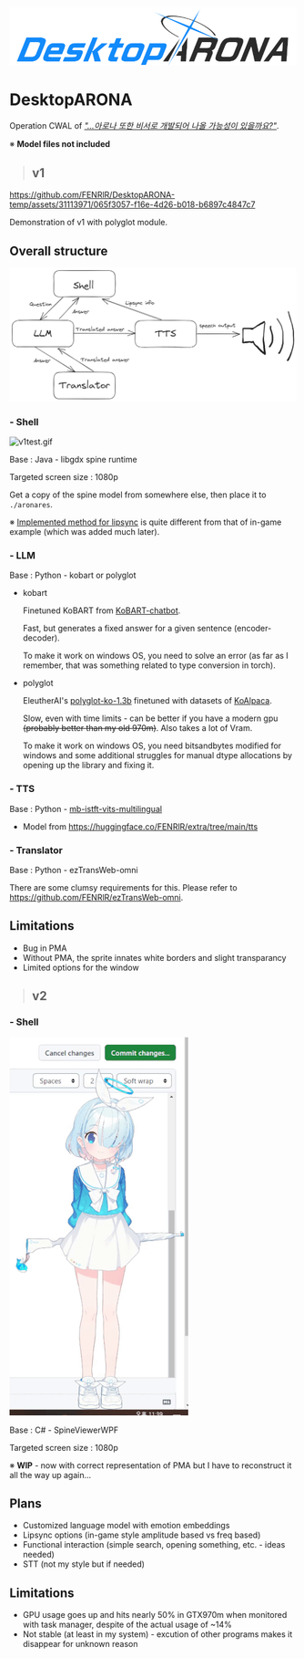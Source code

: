 ![title.png](resources/title.png)

# DesktopARONA

Operation CWAL of [*"...아로나 또한 비서로 개발되어 나올 가능성이 있을까요?"*](https://m.inven.co.kr/webzine/wznews.php?site=bluearchive&idx=265523).

※ **Model files not included**

>## v1

https://github.com/FENRlR/DesktopARONA-temp/assets/31113971/065f3057-f16e-4d26-b018-b6897c4847c7

Demonstration of v1 with polyglot module.

## Overall structure 

![structure.png](resources/structure.png)

### - Shell
![v1test.gif](resources/v1test.gif)

Base : Java - libgdx spine runtime

Targeted screen size : 1080p

Get a copy of the spine model from somewhere else, then place it to `./aronares`.

※ [Implemented method for lipsync](https://github.com/FENRlR/Simple-mouth-shape-recognition-using-euclidean-distance-in-real-time-tts-audiostream) is quite different from that of in-game example (which was added much later).


### - LLM
Base : Python - kobart or polyglot

- kobart

  Finetuned KoBART from [KoBART-chatbot](https://github.com/haven-jeon/KoBART-chatbot).

  Fast, but generates a fixed answer for a given sentence (encoder-decoder).
  
  To make it work on windows OS, you need to solve an error (as far as I remember, that was something related to type conversion in torch).
  
- polyglot

  EleutherAI's [polyglot-ko-1.3b](https://huggingface.co/EleutherAI/polyglot-ko-1.3b) finetuned with datasets of [KoAlpaca](https://github.com/Beomi/KoAlpaca).
  
  Slow, even with time limits - can be better if you have a modern gpu ~~(probably better than my old 970m)~~. Also takes a lot of Vram.
  
  To make it work on windows OS, you need bitsandbytes modified for windows and some additional struggles for manual dtype allocations by opening up the library and fixing it.

  
### - TTS
Base : Python - [mb-istft-vits-multilingual](https://github.com/misakiudon/MB-iSTFT-VITS-multilingual)

- Model from https://huggingface.co/FENRlR/extra/tree/main/tts


### - Translator
Base : Python - ezTransWeb-omni

There are some clumsy requirements for this. Please refer to https://github.com/FENRlR/ezTransWeb-omni.


## Limitations
- Bug in PMA
- Without PMA, the sprite innates white borders and slight transparancy
- Limited options for the window


>## v2
### - Shell
![v2prototype.gif](resources/v2prototype.gif)

Base : C# - SpineViewerWPF

Targeted screen size : 1080p

※ **WIP** - now with correct representation of PMA but I have to reconstruct it all the way up again...
## Plans
- Customized language model with emotion embeddings 
- Lipsync options (in-game style amplitude based vs freq based)
- Functional interaction (simple search, opening something, etc. - ideas needed)
- STT (not my style but if needed)

## Limitations 
- GPU usage goes up and hits nearly 50% in GTX970m when monitored with task manager, despite of the actual usage of ~14%
- Not stable (at least in my system) - excution of other programs makes it disappear for unknown reason
